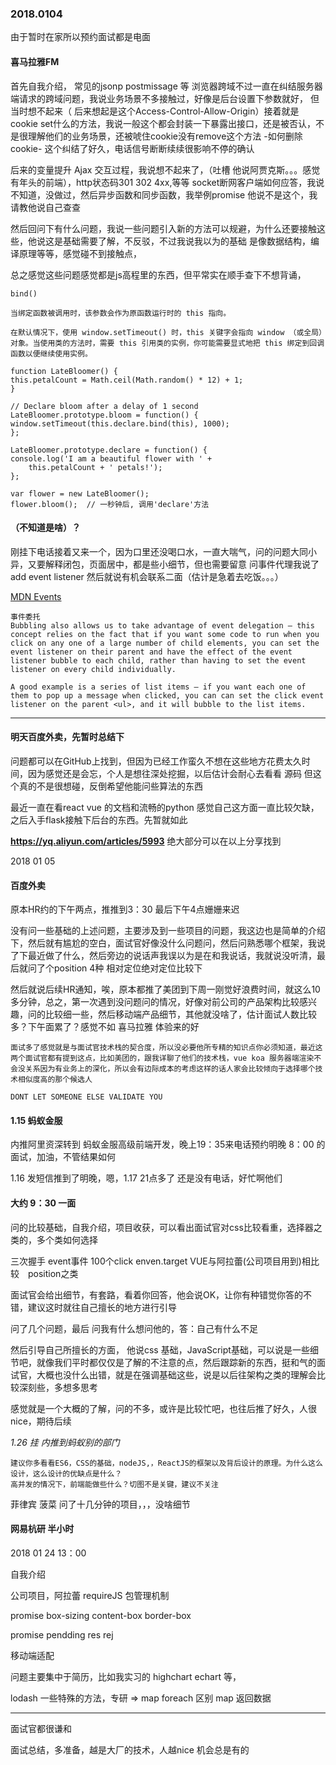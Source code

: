 
### 2018.0104

由于暂时在家所以预约面试都是电面

#### 喜马拉雅FM

首先自我介绍， 常见的jsonp postmissage 等 浏览器跨域不过一直在纠结服务器端请求的跨域问题，我说业务场景不多接触过，好像是后台设置下参数就好，
但当时想不起来（ 后来想起是这个Access-Control-Allow-Origin）接着就是cookie set什么的方法，我说一般这个都会封装一下暴露出接口，还是被否认，不是很理解他们的业务场景，还被唬住cookie没有remove这个方法 -如何删除cookie-
这个纠结了好久，电话信号断断续续很影响不停的确认

后来的变量提升 Ajax 交互过程，我说想不起来了，（吐槽 他说阿贾克斯。。。感觉有年头的前端），http状态码301 302 4xx,等等
socket断网客户端如何应答，我说不知道，没做过，然后异步函数和同步函数，我举例promise 他说不是这个，我请教他说自己查查

然后回问下有什么问题，我说一些问题引入新的方法可以规避，为什么还要接触这些，他说这是基础需要了解，不反驳，不过我说我以为的基础
是像数据结构，编译原理等等，感觉碰不到接触点，

总之感觉这些问题感觉都是js高程里的东西，但平常实在顺手查下不想背诵，

    bind()

    当绑定函数被调用时，该参数会作为原函数运行时的 this 指向。

    在默认情况下，使用 window.setTimeout() 时，this 关键字会指向 window （或全局）对象。当使用类的方法时，需要 this 引用类的实例，你可能需要显式地把 this 绑定到回调函数以便继续使用实例。

    function LateBloomer() {
    this.petalCount = Math.ceil(Math.random() * 12) + 1;
    }

    // Declare bloom after a delay of 1 second
    LateBloomer.prototype.bloom = function() {
    window.setTimeout(this.declare.bind(this), 1000);
    };

    LateBloomer.prototype.declare = function() {
    console.log('I am a beautiful flower with ' +
        this.petalCount + ' petals!');
    };

    var flower = new LateBloomer();
    flower.bloom();  // 一秒钟后, 调用'declare'方法

#### （不知道是啥）？

刚挂下电话接着又来一个，因为口里还没喝口水，一直大喘气，问的问题大同小异，又要解释闭包，页面居中，都是些小细节，但也需要留意
问事件代理我说了add event listener 然后就说有机会联系二面（估计是急着去吃饭。。。）


[MDN Events](https://developer.mozilla.org/zh-CN/docs/Learn/JavaScript/Building_blocks/Events/  "MDN")

    事件委托
    Bubbling also allows us to take advantage of event delegation — this concept relies on the fact that if you want some code to run when you click on any one of a large number of child elements, you can set the event listener on their parent and have the effect of the event listener bubble to each child, rather than having to set the event listener on every child individually.

    A good example is a series of list items — if you want each one of them to pop up a message when clicked, you can can set the click event listener on the parent <ul>, and it will bubble to the list items.

- - -
#### 明天百度外卖，先暂时总结下   

问题都可以在GitHub上找到，但因为已经工作蛮久不想在这些地方花费太久时间，因为感觉还是会忘，个人是想往深处挖掘，以后估计会耐心去看看 源码 但这个真的不是很想碰，反倒希望他能问些算法的东西

最近一直在看react vue 的文档和流畅的python 感觉自己这方面一直比较欠缺，之后入手flask接触下后台的东西。先暂就如此


   **https://yq.aliyun.com/articles/5993** 
   绝大部分可以在以上分享找到




2018 01 05 

#### 百度外卖

原本HR约的下午两点，推推到3：30 最后下午4点姗姗来迟

没有问一些基础的上述问题，主要涉及到一些项目的问题，我这边也是简单的介绍下，然后就有尴尬的空白，面试官好像没什么问题问，然后问熟悉哪个框架，我说了下最近做了什么，然后旁边的说话声我误以为是在和我说话，我就说没听清，最后就问了个position 4种  相对定位绝对定位比较下

然后就说后续HR通知，唉，原本都推了美团到下周一刚觉好浪费时间，就这么10多分钟，总之，第一次遇到没问题问的情况，好像对前公司的产品架构比较感兴趣，问的比较细一些，然后移动端产品细节，其他就没啥了，估计面试人数比较多？下午面累了？感觉不如 喜马拉雅 体验来的好




    面试多了感觉就是与面试官技术栈的契合度，所以没必要他所专精的知识点你必须知道，最近这两个面试官都有提到这点，比如美团的，跟我详聊了他们的技术栈，vue koa 服务器端渲染不会没关系因为有业务上的深化，所以会有边际成本的考虑这样的话人家会比较倾向于选择哪个技术相似度高的那个候选人

    DONT LET SOMEONE ELSE VALIDATE YOU


#### 1.15  蚂蚁金服

  内推阿里资深转到 蚂蚁金服高级前端开发，晚上19：35来电话预约明晚 8：00 的面试，加油，不管结果如何



1.16 发短信推到了明晚，嗯，1.17 21点多了 还是没有电话，好忙啊他们

#### 大约 9：30   一面

问的比较基础，自我介绍，项目收获，可以看出面试官对css比较看重，选择器之类的，多个类如何选择

三次握手  event事件  100个click   enven.target  VUE与阿拉蕾(公司项目用到)相比较　position之类

面试官会给出细节，有套路，看着你回答，他会说OK，让你有种错觉你答的不错，建议这时就往自己擅长的地方进行引导

问了几个问题，最后 问我有什么想问他的，答：自己有什么不足　　

然后引导自己所擅长的方面， 他说css 基础，JavaScript基础，可以说是一些细节吧，就像我们平时都仅仅是了解的不注意的点，然后跟踪新的东西，挺和气的面试官，大概也没什么出错，就是在强调基础这些，说是以后往架构之类的理解会比较深刻些，多想多思考

感觉就是一个大概的了解，问的不多，或许是比较忙吧，也往后推了好久，人很nice，期待后续


*1.26 挂 内推到蚂蚁别的部门*


    建议你多看看ES6，CSS的基础，nodeJS,，ReactJS的框架以及背后设计的原理。为什么这么设计，这么设计的优缺点是什么？
    高并发的情况下，前端能做些什么？切图不是关键，建议不关注
    


菲律宾  菠菜   问了十几分钟的项目，，，没啥细节





#### 网易杭研   半小时

2018 01 24  13：00

自我介绍

公司项目，阿拉蕾 requireJS 包管理机制  

promise  box-sizing   content-box border-box

promise  pendding res rej  

移动端适配  

问题主要集中于简历，比如我实习的 highchart echart 等，

lodash 一些特殊的方法，专研 => map foreach 区别  map 返回数据

---

面试官都很谦和

面试总结，多准备，越是大厂的技术，人越nice 机会总是有的



